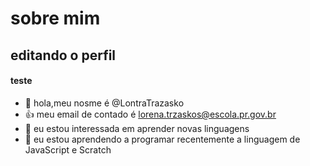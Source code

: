 # sobre mim

## editando o perfil 

#### teste

- 👋 hola,meu nosme é @LontraTrazasko
- 👍 meu email de contado é lorena.trzaskos@escola.pr.gov.br
- 👀 eu estou interessada em aprender novas linguagens 
- 🌱 eu estou aprendendo a programar recentemente a linguagem de JavaScript e Scratch


